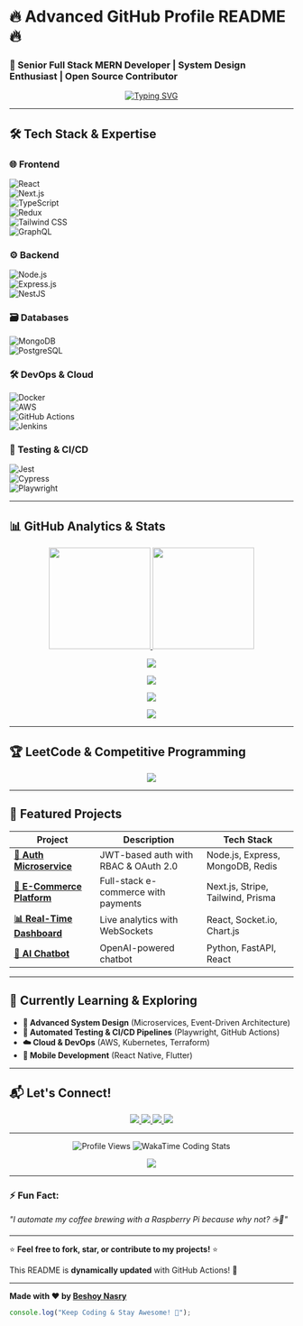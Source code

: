 # 🔥 **Advanced GitHub Profile README** 🔥  

### **🚀 Senior Full Stack MERN Developer | System Design Enthusiast | Open Source Contributor**  

<p align="center">
  <a href="https://git.io/typing-svg">
    <img src="https://readme-typing-svg.demolab.com?font=Fira+Code&weight=600&size=26&duration=4000&pause=1000&color=22D3EE&center=true&vCenter=true&width=600&lines=Hi+%F0%9F%91%8B%2C+I'm+Beshoy+Nasry!;Full+Stack+Engineer+%F0%9F%92%BB;MERN+Stack+%7C+Next.js+%7C+TypeScript;System+Design+%7C+Microservices+%F0%9F%9A%80;Tech+Writer+%7C+Open+Source+%F0%9F%A4%9D" alt="Typing SVG" />
  </a>
</p>

---

## **🛠️ Tech Stack & Expertise**  

### **🌐 Frontend**  
![React](https://img.shields.io/badge/-React-61DAFB?logo=react&logoColor=black&style=flat)  
![Next.js](https://img.shields.io/badge/-Next.js-000000?logo=nextdotjs&style=flat)  
![TypeScript](https://img.shields.io/badge/-TypeScript-3178C6?logo=typescript&logoColor=white&style=flat)  
![Redux](https://img.shields.io/badge/-Redux-764ABC?logo=redux&logoColor=white&style=flat)  
![Tailwind CSS](https://img.shields.io/badge/-Tailwind_CSS-06B6D4?logo=tailwindcss&logoColor=white&style=flat)  
![GraphQL](https://img.shields.io/badge/-GraphQL-E10098?logo=graphql&logoColor=white&style=flat)  

### **⚙️ Backend**  
![Node.js](https://img.shields.io/badge/-Node.js-339933?logo=nodedotjs&logoColor=white&style=flat)  
![Express.js](https://img.shields.io/badge/-Express.js-000000?logo=express&logoColor=white&style=flat)  
![NestJS](https://img.shields.io/badge/-NestJS-E0234E?logo=nestjs&logoColor=white&style=flat)  

### **🗃️ Databases**  
![MongoDB](https://img.shields.io/badge/-MongoDB-47A248?logo=mongodb&logoColor=white&style=flat)  
![PostgreSQL](https://img.shields.io/badge/-PostgreSQL-4169E1?logo=postgresql&logoColor=white&style=flat)  


### **🛠️ DevOps & Cloud**  
![Docker](https://img.shields.io/badge/-Docker-2496ED?logo=docker&logoColor=white&style=flat)    
![AWS](https://img.shields.io/badge/-AWS-232F3E?logo=amazonaws&logoColor=white&style=flat)  
![GitHub Actions](https://img.shields.io/badge/-GitHub_Actions-2088FF?logo=githubactions&logoColor=white&style=flat)  
![Jenkins](https://img.shields.io/badge/-Jenkins-D24939?logo=jenkins&logoColor=white&style=flat)  

### **🧪 Testing & CI/CD**  
![Jest](https://img.shields.io/badge/-Jest-C21325?logo=jest&logoColor=white&style=flat)  
![Cypress](https://img.shields.io/badge/-Cypress-17202C?logo=cypress&logoColor=white&style=flat)  
![Playwright](https://img.shields.io/badge/-Playwright-2EAD33?logo=playwright&logoColor=white&style=flat)  

---

## **📊 GitHub Analytics & Stats**  

<p align="center">
  <a href="https://github.com/beshoynasryz">
    <img height="180em" src="https://github-readme-stats.vercel.app/api?username=beshoynasryz&show_icons=true&theme=radical&include_all_commits=true&count_private=true" />
    <img height="180em" src="https://github-readme-stats.vercel.app/api/top-langs/?username=beshoynasryz&layout=compact&theme=radical&langs_count=8" />
  </a>
</p>

<p align="center">
  <img src="https://github-readme-streak-stats.herokuapp.com/?user=beshoynasryz&theme=radical&hide_border=true" />
</p>

<p align="center">
  <img src="https://github-profile-trophy.vercel.app/?username=beshoynasryz&theme=radical&margin-w=15&margin-h=15&column=7" />
</p>

<p align="center">
  <img src="https://github-profile-summary-cards.vercel.app/api/cards/profile-details?username=beshoynasryz&theme=radical" />
</p>

<p align="center">
  <img src="https://github-readme-activity-graph.vercel.app/graph?username=beshoynasryz&theme=react-dark&hide_border=true&custom_title=My%20Contribution%20Graph" />
</p>

---

## **🏆 LeetCode & Competitive Programming**  

<p align="center">
  <a href="https://leetcode.com/u/beshoynasry0/">
    <img src="https://leetcard.jacoblin.cool/beshoynasry0?theme=dark&font=Montserrat&ext=heatmap" />
  </a>
</p>

---

## **🚀 Featured Projects**  

| **Project** | **Description** | **Tech Stack** |  
|------------|----------------|----------------|  
| **[🔐 Auth Microservice](https://github.com/beshoynasryz/auth-microservice)** | JWT-based auth with RBAC & OAuth 2.0 | Node.js, Express, MongoDB, Redis |  
| **[🛒 E-Commerce Platform](https://github.com/beshoynasryz/ecommerce-nextjs)** | Full-stack e-commerce with payments | Next.js, Stripe, Tailwind, Prisma |  
| **[📊 Real-Time Dashboard](https://github.com/beshoynasryz/realtime-dashboard)** | Live analytics with WebSockets | React, Socket.io, Chart.js |  
| **[🤖 AI Chatbot](https://github.com/beshoynasryz/ai-chatbot)** | OpenAI-powered chatbot | Python, FastAPI, React |  

---

## **📌 Currently Learning & Exploring**  
- **🚀 Advanced System Design** (Microservices, Event-Driven Architecture)  
- **🧪 Automated Testing & CI/CD Pipelines** (Playwright, GitHub Actions)  
- **☁️ Cloud & DevOps** (AWS, Kubernetes, Terraform)  
- **📱 Mobile Development** (React Native, Flutter)  

---

## **📬 Let's Connect!**  

<p align="center">
  <a href="https://www.linkedin.com/in/beshoy-nasry-2a3627220/">
    <img src="https://img.shields.io/badge/LinkedIn-0077B5?style=for-the-badge&logo=linkedin&logoColor=white" />
  </a>
  <a href="mailto:beshoynasry0@gmail.com">
    <img src="https://img.shields.io/badge/Gmail-D14836?style=for-the-badge&logo=gmail&logoColor=white" />
  </a>
  <a href="https://beshoynasry.vercel.app/">
    <img src="https://img.shields.io/badge/Portfolio-22D3EE?style=for-the-badge&logo=vercel&logoColor=white" />
  </a>
  <a href="https://twitter.com/beshoynasryz">
    <img src="https://img.shields.io/badge/Twitter-1DA1F2?style=for-the-badge&logo=twitter&logoColor=white" />
  </a>
</p>

---

<p align="center">
  <img src="https://komarev.com/ghpvc/?username=beshoynasryz&label=Profile+Views&color=blue&style=flat" alt="Profile Views" />
  <img src="https://wakatime.com/badge/user/your-wakatime-id.svg" alt="WakaTime Coding Stats" />
</p>

<p align="center">
  <img src="https://img.shields.io/github/last-commit/beshoynasryz/beshoynasryz?label=Last+Update&style=flat" />
</p>

---

### **⚡ Fun Fact:**  
*"I automate my coffee brewing with a Raspberry Pi because why not? ☕🤖"*  

---

⭐ **Feel free to fork, star, or contribute to my projects!** ⭐  

This README is **dynamically updated** with GitHub Actions! 🚀  

---  

**Made with ❤️ by [Beshoy Nasry](https://github.com/beshoynasryz)**  

```javascript
console.log("Keep Coding & Stay Awesome! 🚀");
